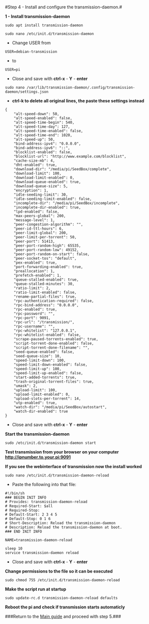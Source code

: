 #Step 4 - Install and configure the transmission-daemon.#

**1 - Install transmission-daemon**
~~~
sudo apt install transmission-daemon
~~~
~~~
sudo nano /etc/init.d/transmission-daemon
~~~
   * Change USER from
~~~
USER=debian-transmission
~~~
   * to
~~~
USER=pi
~~~
   * Close and save with **ctrl-x** - **Y** - **enter**
~~~
sudo nano /var/lib/transmission-daemon/.config/transmission-daemon/settings.json
~~~
   * **ctrl-k to delete all original lines, the paste these settings instead**
~~~
{
    "alt-speed-down": 50,
    "alt-speed-enabled": false,
    "alt-speed-time-begin": 540,
    "alt-speed-time-day": 127,
    "alt-speed-time-enabled": false,
    "alt-speed-time-end": 1020,
    "alt-speed-up": 50,
    "bind-address-ipv4": "0.0.0.0",
    "bind-address-ipv6": "::",
    "blocklist-enabled": false,
    "blocklist-url": "http://www.example.com/blocklist",
    "cache-size-mb": 4,
    "dht-enabled": true,
    "download-dir": "/media/pi/SeedBox/complete",
    "download-limit": 100,
    "download-limit-enabled": 0,
    "download-queue-enabled": true,
    "download-queue-size": 5,
    "encryption": 1,
    "idle-seeding-limit": 30,
    "idle-seeding-limit-enabled": false,
    "incomplete-dir": "/media/pi/SeedBox/incomplete",
    "incomplete-dir-enabled": true,
    "lpd-enabled": false,
    "max-peers-global": 200,
    "message-level": 1,
    "peer-congestion-algorithm": "",
    "peer-id-ttl-hours": 6,
    "peer-limit-global": 200,
    "peer-limit-per-torrent": 50,
    "peer-port": 51413,
    "peer-port-random-high": 65535,
    "peer-port-random-low": 49152,
    "peer-port-random-on-start": false,
    "peer-socket-tos": "default",
    "pex-enabled": true,
    "port-forwarding-enabled": true,
    "preallocation": 1,
    "prefetch-enabled": 1,
    "queue-stalled-enabled": true,
    "queue-stalled-minutes": 30,
    "ratio-limit": 2,
    "ratio-limit-enabled": false,
    "rename-partial-files": true,
    "rpc-authentication-required": false,
    "rpc-bind-address": "0.0.0.0",
    "rpc-enabled": true,
    "rpc-password": "",
    "rpc-port": 9091,
    "rpc-url": "/transmission/",
    "rpc-username": "",
    "rpc-whitelist": "127.0.0.1",
    "rpc-whitelist-enabled": false,
    "scrape-paused-torrents-enabled": true,
    "script-torrent-done-enabled": false,
    "script-torrent-done-filename": "",
    "seed-queue-enabled": false,
    "seed-queue-size": 10,
    "speed-limit-down": 100,
    "speed-limit-down-enabled": false,
    "speed-limit-up": 100,
    "speed-limit-up-enabled": false,
    "start-added-torrents": true,
    "trash-original-torrent-files": true,
    "umask": 2,
    "upload-limit": 100,
    "upload-limit-enabled": 0,
    "upload-slots-per-torrent": 14,
    "utp-enabled": true,
    "watch-dir": "/media/pi/SeedBox/autostart", 
    "watch-dir-enabled": true
}
~~~
   * Close and save with **ctrl-x** - **Y** - **enter**

**Start the transmission-daemon**
~~~
sudo /etc/init.d/transmission-daemon start
~~~

**Test transmission from your browser on your computer http://ipnumber.to.your.pi:9091**

**If you see the webinterface of transmission now the install worked**

~~~
sudo nano /etc/init.d/transmission-daemon-reload
~~~
   * Paste the following into that file:
~~~
#!/bin/sh
### BEGIN INIT INFO
# Provides: transmission-daemon-reload
# Required-Start: $all
# Required-Stop: 
# Default-Start: 2 3 4 5
# Default-Stop: 0 1 6
# Short-Description: Reload the transmission-daemon
# Description: Reload the transmission-daemon at boot.
### END INIT INFO

NAME=transmission-daemon-reload

sleep 10
service transmission-daemon reload
~~~
   * Close and save with **ctrl-x** - **Y** - **enter**

**Change permissions to the file so it can be executed**
~~~
sudo chmod 755 /etc/init.d/transmission-daemon-reload
~~~

**Make the script run at startup**
~~~
sudo update-rc.d transmission-daemon-reload defaults
~~~

**Reboot the pi and check if transmission starts automaticly**

###Return to the [Main guide](https://github.com/mcfrojd/PiVPN-Seedbox) and proceed with step 5.###

